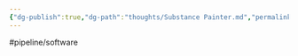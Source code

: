 ```yaml
---
{"dg-publish":true,"dg-path":"thoughts/Substance Painter.md","permalink":"/thoughts/substance-painter/","hide":true}
---
```


#pipeline/software